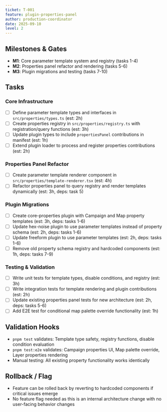 ```yaml
---
ticket: T-001
feature: plugin-properties-panel
author: production-coordinator
date: 2025-09-10
level: 2
---
```


## Milestones & Gates

- **M1**: Core parameter template system and registry (tasks 1-4)
- **M2**: Properties panel refactor and rendering (tasks 5-6)
- **M3**: Plugin migrations and testing (tasks 7-10)

## Tasks

### Core Infrastructure

- [ ] Define parameter template types and interfaces in `src/properties/types.ts` (est: 2h)
- [ ] Create properties registry in `src/properties/registry.ts` with registration/query functions (est: 3h)
- [ ] Update plugin types to include `propertiesPanel` contributions in manifest (est: 1h)
- [ ] Extend plugin loader to process and register properties contributions (est: 2h)

### Properties Panel Refactor

- [ ] Create parameter template renderer component in `src/properties/template-renderer.tsx` (est: 4h)
- [ ] Refactor properties panel to query registry and render templates dynamically (est: 3h, deps: task 5)

### Plugin Migrations

- [ ] Create core-properties plugin with Campaign and Map property templates (est: 3h, deps: tasks 1-6)
- [ ] Update hex-noise plugin to use parameter templates instead of property schema (est: 2h, deps: tasks 1-6)
- [ ] Update freeform plugin to use parameter templates (est: 2h, deps: tasks 1-6)
- [ ] Remove old property schema registry and hardcoded components (est: 1h, deps: tasks 7-9)

### Testing & Validation

- [ ] Write unit tests for template types, disable conditions, and registry (est: 3h)
- [ ] Write integration tests for template rendering and plugin contributions (est: 2h)
- [ ] Update existing properties panel tests for new architecture (est: 2h, deps: tasks 5-6)
- [ ] Add E2E test for conditional map palette override functionality (est: 1h)

## Validation Hooks

- `pnpm test` validates: Template type safety, registry functions, disable condition evaluation
- `pnpm test:e2e` validates: Campaign properties UI, Map palette override, Layer properties rendering
- Manual testing: All existing property functionality works identically

## Rollback / Flag

- Feature can be rolled back by reverting to hardcoded components if critical issues emerge
- No feature flag needed as this is an internal architecture change with no user-facing behavior changes
